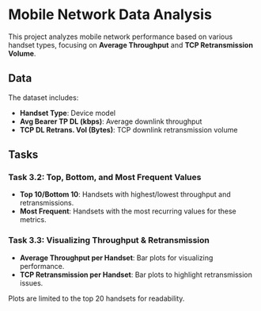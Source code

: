 # Mobile Network Data Analysis

This project analyzes mobile network performance based on various handset types, focusing on **Average Throughput** and **TCP Retransmission Volume**.

## Data
The dataset includes:
- **Handset Type**: Device model
- **Avg Bearer TP DL (kbps)**: Average downlink throughput
- **TCP DL Retrans. Vol (Bytes)**: TCP downlink retransmission volume

## Tasks
### Task 3.2: Top, Bottom, and Most Frequent Values
- **Top 10/Bottom 10**: Handsets with highest/lowest throughput and retransmissions.
- **Most Frequent**: Handsets with the most recurring values for these metrics.

### Task 3.3: Visualizing Throughput & Retransmission
- **Average Throughput per Handset**: Bar plots for visualizing performance.
- **TCP Retransmission per Handset**: Bar plots to highlight retransmission issues.

Plots are limited to the top 20 handsets for readability.